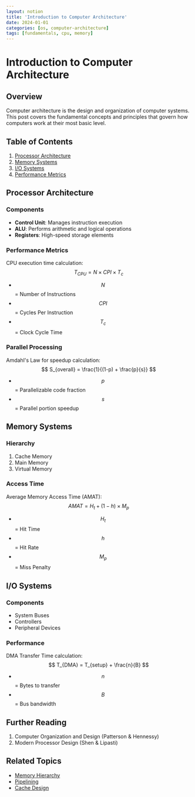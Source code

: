 ```yaml
---
layout: notion
title: 'Introduction to Computer Architecture'
date: 2024-01-01
categories: [os, computer-architecture]
tags: [fundamentals, cpu, memory]
---
```


# Introduction to Computer Architecture

## Overview
Computer architecture is the design and organization of computer systems. This post covers the fundamental concepts and principles that govern how computers work at their most basic level.

## Table of Contents
1. [Processor Architecture](#processor-architecture)
2. [Memory Systems](#memory-systems)
3. [I/O Systems](#io-systems)
4. [Performance Metrics](#performance-metrics)

## Processor Architecture
### Components
- **Control Unit**: Manages instruction execution
- **ALU**: Performs arithmetic and logical operations
- **Registers**: High-speed storage elements

### Performance Metrics
CPU execution time calculation:
$$ T_{CPU} = N \times CPI \times T_c $$
- $$N$$ = Number of Instructions
- $$CPI$$ = Cycles Per Instruction
- $$T_c$$ = Clock Cycle Time

### Parallel Processing
Amdahl's Law for speedup calculation:
$$ S_{overall} = \frac{1}{(1-p) + \frac{p}{s}} $$
- $$p$$ = Parallelizable code fraction
- $$s$$ = Parallel portion speedup

## Memory Systems
### Hierarchy
1. Cache Memory
2. Main Memory
3. Virtual Memory

### Access Time
Average Memory Access Time (AMAT):
$$ AMAT = H_t + (1-h) \times M_p $$
- $$H_t$$ = Hit Time
- $$h$$ = Hit Rate
- $$M_p$$ = Miss Penalty

## I/O Systems
### Components
- System Buses
- Controllers
- Peripheral Devices

### Performance
DMA Transfer Time calculation:
$$ T_{DMA} = T_{setup} + \frac{n}{B} $$
- $$n$$ = Bytes to transfer
- $$B$$ = Bus bandwidth

## Further Reading
1. Computer Organization and Design (Patterson & Hennessy)
2. Modern Processor Design (Shen & Lipasti)

## Related Topics
- [Memory Hierarchy](/os/memory-hierarchy)
- [Pipelining](/os/pipelining)
- [Cache Design](/os/cache-design)